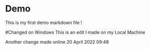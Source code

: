 # Demo

This is my first demo markdown file !

#Changed on Windows
This is an edit I made on my Local Machine

Another change made online 20 April 2022 09:48
